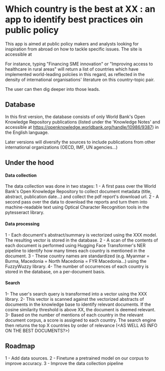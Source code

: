 # Which country is the best at XX : an app to identify best practices oin public policy

This app is aimed at public policy makers and analysts looking for inspiration from abroad on how to tackle specific issues. The site is accessible at <insert url>

For instance, typing "Financing SME innovation" or "Improving access to healthcare in rural areas" will return a list of countries which have implemented world-leading polciies in this regard, as reflected in the density of international organisations' literature on this country-topic pair.

The user can then dig deeper into those leads.

## Database

In this first version, the database consists of only World Bank's Open Knowledge Repository publications (listed under the 'Knowledge Notes' and accessible at https://openknowledge.worldbank.org/handle/10986/9387) in the English language.

Later versions will diversify the sources to include publications from other international organizations (OECD, IMF, UN agencies...)


## Under the hood
#### Data collection
The data collection was done in two stages:
1 - A first pass over the World Bank's Open Knowledge Repository to collect document metadata (title, abstract, publication date...) and collect the pdf report's download url.
2 - A second pass over the data to download the reports and turn them into machine-readable text using Optical Character Recognition tools in the pytesseract library.

#### Data processing
1 - Each document's abstract/summary is vectorized using the XXX model. The resulting vector is stored in the database.
2 - A scan of the contents of each document is performed using Hugging Face Transformer's NER pipeline to identify how many times each country is mentioned in the document.
3 - These country names are standardized (e.g. Myanmar = Burma, Macedonia = North Macedonia = FYR Macedonia...) using the FuzzyWuzzy library.
4- The number of occurrences of each country is stored in the database, on a per-document basis.

#### Search
1- The user's search query is transformed into a vector using the XXX library.
2- This vector is scanned against the vectorized abstracts of documents in the knowledge base to identify relevant documents. If the cosine similarity threshold is above XX, the document is deemed relevant.
3- Based on the number of mentions of each country in the relevant document corpus, a score is assigned to each country. The search engine then returns the top X countries by order of relevance (<AS WELL AS INFO ON THE BEST DOCUMENTS?>)


## Roadmap
1 - Add data sources.
2 - Finetune a pretrained model on our corpus to improve accuracy.
3 - Improve the data collection pipeline

